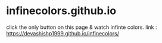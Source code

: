 # infinecolors.github.io

click the only button on this page & watch infinte colors.
link : https://devashishp1999.github.io/infinecolors/
